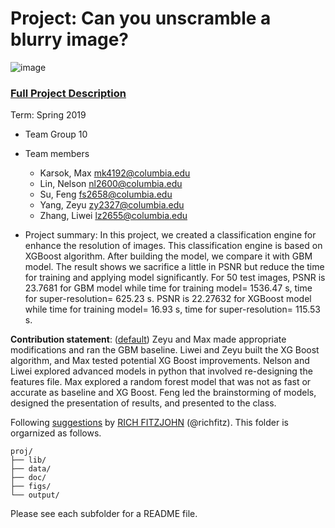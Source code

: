 # Project: Can you unscramble a blurry image? 
![image](figs/example.png)

### [Full Project Description](doc/project3_desc.md)

Term: Spring 2019

+ Team Group 10
+ Team members
	+ Karsok, Max mk4192@columbia.edu
	+ Lin, Nelson nl2600@columbia.edu
	+ Su, Feng fs2658@columbia.edu
	+ Yang, Zeyu zy2327@columbia.edu
	+ Zhang, Liwei lz2655@columbia.edu

+ Project summary: In this project, we created a classification engine for enhance the resolution of images. This classification engine is based on XGBoost algorithm. After building the model, we compare it with GBM model. The result shows we sacrifice a little in PSNR but reduce the time for training and applying model significantly. For 50 test images, PSNR is 23.7681 for GBM model while time for training model= 1536.47 s, time for super-resolution= 625.23 s. PSNR is 22.27632 for XGBoost model while time for training model= 16.93 s, time for super-resolution= 115.53 s.
 
 **Contribution statement**: ([default](doc/a_note_on_contributions.md)) Zeyu and Max made appropriate modifications and ran the GBM baseline. Liwei and Zeyu built the XG Boost algorithm, and Max tested potential XG Boost improvements. Nelson and Liwei explored advanced models in python that involved re-designing the features file. Max explored a random forest model that was not as fast or accurate as baseline and XG Boost. Feng led the brainstorming of models, designed the presentation of results, and presented to the class.

Following [suggestions](http://nicercode.github.io/blog/2013-04-05-projects/) by [RICH FITZJOHN](http://nicercode.github.io/about/#Team) (@richfitz). This folder is orgarnized as follows.

```
proj/
├── lib/
├── data/
├── doc/
├── figs/
└── output/
```

Please see each subfolder for a README file.
